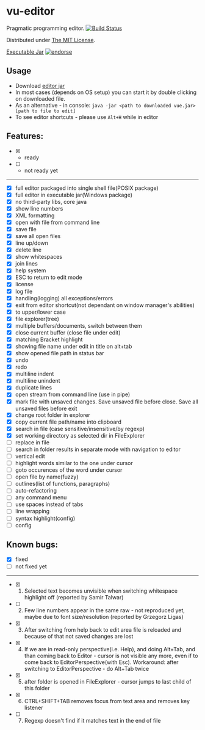 vu-editor
=========

Pragmatic programming editor. [![Build Status](https://travis-ci.org/RomanBoiko/vu-editor.png)](https://travis-ci.org/RomanBoiko/vu-editor)

Distributed under [The MIT License](http://roman-boiko.mit-license.org).

[Executable Jar](https://github.com/RomanBoiko/vu-editor/blob/master/vue.jar?raw=true) [![endorse](https://api.coderwall.com/romanboiko/endorsecount.png)](https://coderwall.com/romanboiko)

Usage
-----

- Download [editor jar](https://github.com/RomanBoiko/vu-editor/blob/master/vue.jar?raw=true)
- In most cases (depends on OS setup) you can start it by double clicking on downloaded file.
- As an alternative - in console: ```java -jar <path to downloaded vue.jar> [path to file to edit]```
- To see editor shortcuts - please use ```Alt+H``` while in editor


Features:
---------

- [x] - ready
- [ ] - not ready yet

---

- [x] full editor packaged into single shell file(POSIX package)
- [x] full editor in executable jar(Windows package)
- [x] no third-party libs, core java
- [x] show line numbers
- [x] XML formatting
- [x] open with file from command line
- [x] save file
- [x] save all open files
- [x] line up/down
- [x] delete line
- [x] show whitespaces
- [x] join lines
- [x] help system
- [x] ESC to return to edit mode
- [x] license
- [x] log file
- [x] handling(logging) all exceptions/errors
- [x] exit from editor shortcut(not dependant on window manager's abilities)
- [x] to upper/lower case
- [x] file explorer(tree)
- [x] multiple buffers/documents, switch between them
- [x] close current buffer (close file under edit)
- [x] matching Bracket highlight
- [x] showing file name under edit in title on alt+tab
- [x] show opened file path in status bar
- [x] undo
- [x] redo
- [x] multiline indent
- [x] multiline unindent
- [x] duplicate lines
- [x] open stream from command line (use in pipe)
- [x] mark file with unsaved changes. Save unsaved file before close. Save all unsaved files before exit 
- [x] change root folder in explorer
- [x] copy current file path/name into clipboard
- [x] search in file (case sensitive/insensitive/by regexp)
- [x] set working directory as selected dir in FileExplorer
- [ ] replace in file
- [ ] search in folder results in separate mode with navigation to editor
- [ ] vertical edit
- [ ] highlight words similar to the one under cursor
- [ ] goto occurences of the word under cursor
- [ ] open file by name(fuzzy)
- [ ] outlines(list of functions, paragraphs)
- [ ] auto-refactoring
- [ ] any command menu
- [ ] use spaces instead of tabs
- [ ] line wrapping
- [ ] syntax highlight(config)
- [ ] config

Known bugs:
-----------

- [x] fixed
- [ ] not fixed yet

---

- [x] 1. Selected text becomes unvisible when switching whitespace highlight off (reported by Samir Talwar)
- [ ] 2. Few line numbers appear in the same raw - not reproduced yet, maybe due to font size/resolution (reported by Grzegorz Ligas)
- [x] 3. After switching from help back to edit area file is reloaded and because of that not saved changes are lost
- [x] 4. If we are in read-only perspective(i.e. Help), and doing Alt+Tab, and than coming back to Editor - cursor is not visible any more, even if to come back to EditorPerspective(with Esc). Workaround: after switching to EditorPerspective - do Alt+Tab twice 
- [x] 5. after folder is opened in FileExplorer - cursor jumps to last child of this folder 
- [x] 6. CTRL+SHIFT+TAB removes focus from text area and removes key listener
- [ ] 7. Regexp doesn't find if it matches text in the end of file
